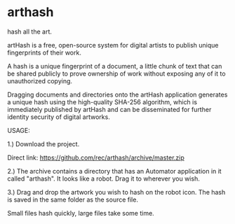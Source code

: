 # arthash

hash all the art.


artHash is a free, open-source system for digital artists to publish unique fingerprints of their work.

A hash is a unique fingerprint of a document, a little chunk of text that can be shared publicly to prove ownership of work without exposing any of it to unauthorized copying.

Dragging documents and directories onto the artHash application generates a unique hash using the high-quality SHA-256 algorithm, which is immediately published by artHash and can be disseminated for further identity security of digital artworks.


USAGE:

1.) Download the project. 

Direct link: https://github.com/rec/arthash/archive/master.zip

2.) The archive contains a directory that has an Automator application in it called "arthash".   It looks like a robot. Drag it to wherever you wish.

3.) Drag and drop the artwork you wish to hash on the robot icon. The hash is saved in the same folder as the source file. 

Small files hash quickly, large files take some time.
